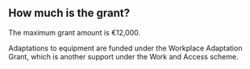 ##  How much is the grant?

The maximum grant amount is €12,000.

Adaptations to equipment are funded under the Workplace Adaptation Grant,
which is another support under the Work and Access scheme.
